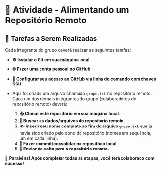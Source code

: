 # 📂 Atividade - Alimentando um Repositório Remoto

## 📝 Tarefas a Serem Realizadas

Cada integrante do grupo deverá realizar as seguintes tarefas:

- **⚙️ Instalar o Git em sua máquina local**

- **🌐 Fazer uma conta pessoal no GitHub**

- **🔐 Configurar seu acesso ao GitHub via linha de comando com chaves SSH**

- Aqui foi criado um arquivo chamado `grupo.txt` no repositório remoto. Cada um dos demais integrantes do grupo (colaboradores do repositório remoto) deverá:

  1. **📥 Clonar este repositório em sua máquina local**.
  2. **📂 Buscar os dados/arquivos do repositório remoto**.
  3. **✍️ Inserir seu nome completo ao fim do arquivo `grupo.txt`** que já havia sido criado pelo dono do repositório (nomes em sequência, um em cada linha).
  4. **💾 Fazer commit/consolidar no repositório local**.
  5. **🚀 Enviar de volta para o repositório remoto**.

🎉 **Parabéns! Após completar todas as etapas, você terá colaborado com sucesso!**



